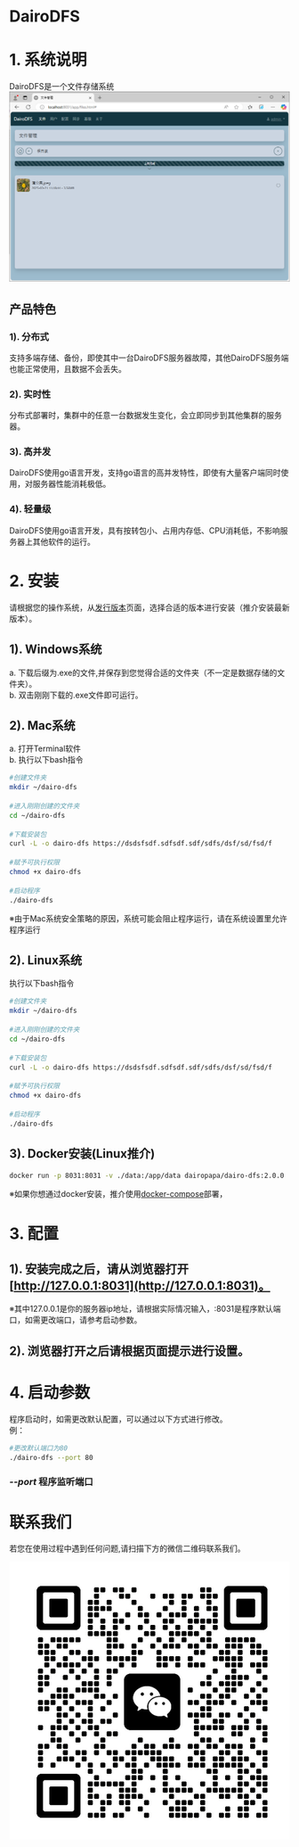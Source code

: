 # DairoDFS

# 1. 系统说明

DairoDFS是一个文件存储系统
![首页](./document/image/home.png)

## 产品特色

### 1). 分布式

支持多端存储、备份，即使其中一台DairoDFS服务器故障，其他DairoDFS服务端也能正常使用，且数据不会丢失。

### 2). 实时性

分布式部署时，集群中的任意一台数据发生变化，会立即同步到其他集群的服务器。

### 3). 高并发

DairoDFS使用go语言开发，支持go语言的高并发特性，即使有大量客户端同时使用，对服务器性能消耗极低。

### 4). 轻量级

DairoDFS使用go语言开发，具有按转包小、占用内存低、CPU消耗低，不影响服务器上其他软件的运行。

# 2. 安装
请根据您的操作系统，从[发行版本](https://github.com/DAIRO-HY/DairoDFS/releases)页面，选择合适的版本进行安装（推介安装最新版本）。

## 1). Windows系统

a. 下载后缀为.exe的文件,并保存到您觉得合适的文件夹（不一定是数据存储的文件夹）。<br>
b. 双击刚刚下载的.exe文件即可运行。

## 2). Mac系统

a. 打开Terminal软件<br>
b. 执行以下bash指令

```bash
#创建文件夹
mkdir ~/dairo-dfs

#进入刚刚创建的文件夹
cd ~/dairo-dfs

#下载安装包
curl -L -o dairo-dfs https://dsdsfsdf.sdfsdf.sdf/sdfs/dsf/sd/fsd/f

#赋予可执行权限
chmod +x dairo-dfs

#启动程序
./dairo-dfs
```

※由于Mac系统安全策略的原因，系统可能会阻止程序运行，请在系统设置里允许程序运行

## 2). Linux系统
执行以下bash指令
```bash
#创建文件夹
mkdir ~/dairo-dfs

#进入刚刚创建的文件夹
cd ~/dairo-dfs

#下载安装包
curl -L -o dairo-dfs https://dsdsfsdf.sdfsdf.sdf/sdfs/dsf/sd/fsd/f

#赋予可执行权限
chmod +x dairo-dfs

#启动程序
./dairo-dfs
```

## 3). Docker安装(Linux推介)

```bash
docker run -p 8031:8031 -v ./data:/app/data dairopapa/dairo-dfs:2.0.0
```

※如果你想通过docker安装，推介使用[docker-compose](./document/docker/docker-compose.yml)部署，

# 3. 配置
## 1). 安装完成之后，请从浏览器打开[http://127.0.0.1:8031](http://127.0.0.1:8031)。<br>
※其中127.0.0.1是你的服务器ip地址，请根据实际情况输入，:8031是程序默认端口，如需更改端口，请参考启动参数。

## 2). 浏览器打开之后请根据页面提示进行设置。

# 4. 启动参数
程序启动时，如需更改默认配置，可以通过以下方式进行修改。<br>
例：
```bash
#更改默认端口为80
./dairo-dfs --port 80
```
### ***--port*** 程序监听端口


# 联系我们
若您在使用过程中遇到任何问题,请扫描下方的微信二维码联系我们。

![微信二维码](./document/image/wx_qrcode.jpg)
